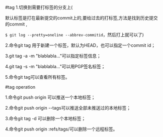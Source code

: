 #tag
1.切换到需要打标签的分支上(  

默认标签是打在最新提交的commit上的,要给过去的打标签,方法是找到历史提交的commit ,  

`$ git log --pretty=oneline --abbrev-commitid`，然后打上就可以了)  

2.命令git tag <name>用于新建一个标签，默认为HEAD，也可以指定一个commit id；

3.git tag -a <tagname> -m "blablabla..."可以指定标签信息；

4.git tag -s <tagname> -m "blablabla..."可以用PGP签名标签；

5.命令git tag可以查看所有标签。  
  

#tag operation  

1.命令git push origin <tagname>可以推送一个本地标签；

2.命令git push origin --tags可以推送全部未推送过的本地标签；

3.命令git tag -d <tagname>可以删除一个本地标签；

4.命令git push origin :refs/tags/<tagname>可以删除一个远程标签。